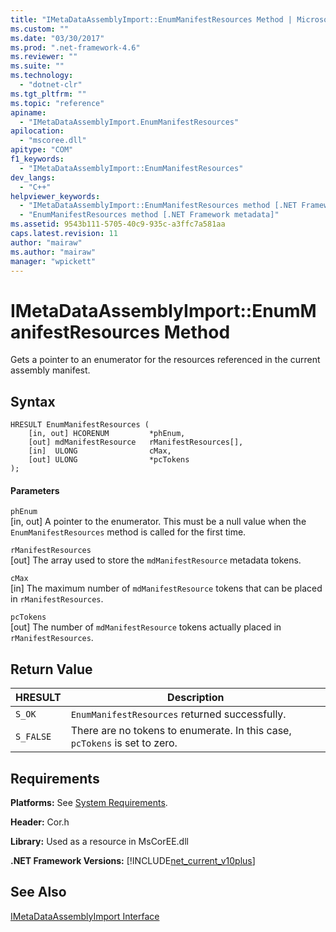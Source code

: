 ```yaml
---
title: "IMetaDataAssemblyImport::EnumManifestResources Method | Microsoft Docs"
ms.custom: ""
ms.date: "03/30/2017"
ms.prod: ".net-framework-4.6"
ms.reviewer: ""
ms.suite: ""
ms.technology: 
  - "dotnet-clr"
ms.tgt_pltfrm: ""
ms.topic: "reference"
apiname: 
  - "IMetaDataAssemblyImport.EnumManifestResources"
apilocation: 
  - "mscoree.dll"
apitype: "COM"
f1_keywords: 
  - "IMetaDataAssemblyImport::EnumManifestResources"
dev_langs: 
  - "C++"
helpviewer_keywords: 
  - "IMetaDataAssemblyImport::EnumManifestResources method [.NET Framework metadata]"
  - "EnumManifestResources method [.NET Framework metadata]"
ms.assetid: 9543b111-5705-40c9-935c-a3ffc7a581aa
caps.latest.revision: 11
author: "mairaw"
ms.author: "mairaw"
manager: "wpickett"
---
```

# IMetaDataAssemblyImport::EnumManifestResources Method
Gets a pointer to an enumerator for the resources referenced in the current assembly manifest.  
  
## Syntax  
  
```  
HRESULT EnumManifestResources (  
    [in, out] HCORENUM         *phEnum,   
    [out] mdManifestResource   rManifestResources[],   
    [in]  ULONG                cMax,   
    [out] ULONG                *pcTokens  
);   
```  
  
#### Parameters  
 `phEnum`  
 [in, out] A pointer to the enumerator. This must be a null value when the `EnumManifestResources` method is called for the first time.  
  
 `rManifestResources`  
 [out] The array used to store the `mdManifestResource` metadata tokens.  
  
 `cMax`  
 [in] The maximum number of `mdManifestResource` tokens that can be placed in `rManifestResources`.  
  
 `pcTokens`  
 [out] The number of `mdManifestResource` tokens actually placed in `rManifestResources`.  
  
## Return Value  
  
|HRESULT|Description|  
|-------------|-----------------|  
|`S_OK`|`EnumManifestResources` returned successfully.|  
|`S_FALSE`|There are no tokens to enumerate. In this case, `pcTokens` is set to zero.|  
  
## Requirements  
 **Platforms:** See [System Requirements](../../../../docs/framework/getting-started/system-requirements.md).  
  
 **Header:** Cor.h  
  
 **Library:** Used as a resource in MsCorEE.dll  
  
 **.NET Framework Versions:** [!INCLUDE[net_current_v10plus](../../../../includes/net-current-v10plus-md.md)]  
  
## See Also  
 [IMetaDataAssemblyImport Interface](../../../../docs/framework/unmanaged-api/metadata/imetadataassemblyimport-interface.md)